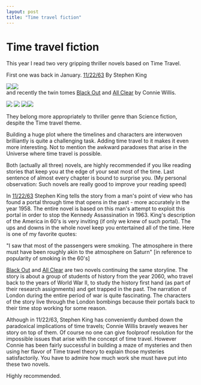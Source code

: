 ```yaml
---
layout: post
title: "Time travel fiction"
---
```

Time travel fiction
===
This year I read two very gripping thriller novels based on Time Travel.  
  
First one was back in January. [11/22/63][0] By Stephen King  

  
[![](http://ws.assoc-amazon.com/widgets/q?_encoding=UTF8&ASIN=1451627289&Format=_SL160_&ID=AsinImage&MarketPlace=US&ServiceVersion=20070822&WS=1&tag=myfreq-20)][1]![](http://www.assoc-amazon.com/e/ir?t=myfreq-20&l=as2&o=1&a=1451627289)   
and recently the twin tomes [Black Out][2] and [All Clear][3] by Connie Willis.  

  
[![](http://ws.assoc-amazon.com/widgets/q?_encoding=UTF8&ASIN=0345519833&Format=_SL160_&ID=AsinImage&MarketPlace=US&ServiceVersion=20070822&WS=1&tag=myfreq-20)][4] ![](http://www.assoc-amazon.com/e/ir?t=myfreq-20&l=as2&o=1&a=0345519833) [![](http://ws.assoc-amazon.com/widgets/q?_encoding=UTF8&ASIN=0553592882&Format=_SL160_&ID=AsinImage&MarketPlace=US&ServiceVersion=20070822&WS=1&tag=myfreq-20)][5]![](http://www.assoc-amazon.com/e/ir?t=myfreq-20&l=as2&o=1&a=0553592882)

  
They belong more appropriately to thriller genre than Science fiction, despite the Time travel theme.  
  
Building a huge plot where the timelines and characters are interwoven brilliantly is quite a challenging task. Adding time travel to it makes it even more interesting. Not to mention the awkward paradoxes that arise in the Universe where time travel is possible.  
  
Both (actually all three) novels, are highly recommended if you like reading stories that keep you at the edge of your seat most of the time. Last sentence of almost every chapter is bound to surprise you. (My personal observation: Such novels are really good to improve your reading speed)  
  
In [11/22/63][0] Stephen King tells the story from a man's point of view who has found a portal through time that opens in the past - more accurately in the year 1958\. The entire novel is based on this man's attempt to exploit this portal in order to stop the Kennedy Assassination in 1963\. King's description of the America in 60's is very inviting (if only we knew of such portal). The ups and downs in the whole novel keep you entertained all of the time. Here is one of my favorite quotes:  
  
"I saw that most of the passengers were smoking. The atmosphere in there must have been roughly akin to the atmosphere on Saturn" \[in reference to popularity of smoking in the 60's\]  
  
[Black Out][2] and [All Clear][3] are two novels continuing the same storyline. The story is about a group of students of history from the year 2060, who travel back to the years of World War II, to study the history first hand (as part of their research assignments) and get trapped in the past. The narration of London during the entire period of war is quite fascinating. The characters of the story live through the London bombings because their portals back to their time stop working for some reason.  
  
Although in 11/22/63, Stephen King has conveniently dumbed down the paradoxical implications of time travels; Connie Willis bravely weaves her story on top of them. Of course no one can give foolproof resolution for the impossible issues that arise with the concept of time travel. However Connie has been fairly successful in building a maze of mysteries and then using her flavor of Time travel theory to explain those mysteries satisfactorily. You have to admire how much work she must have put into these two novels.  
  
Highly recommended.  
  


[0]: http://www.amazon.com/gp/product/1451627297/ref=as_li_ss_tl?ie=UTF8&camp=1789&creative=390957&creativeASIN=1451627297&linkCode=as2&tag=myfreq-20
[1]: http://www.amazon.com/gp/product/1451627289/ref=as_li_ss_il?ie=UTF8&camp=1789&creative=390957&creativeASIN=1451627289&linkCode=as2&tag=myfreq-20
[2]: http://www.amazon.com/gp/product/0345519833/ref=as_li_ss_tl?ie=UTF8&camp=1789&creative=390957&creativeASIN=0345519833&linkCode=as2&tag=myfreq-20
[3]: http://www.amazon.com/gp/product/0553592882/ref=as_li_ss_tl?ie=UTF8&camp=1789&creative=390957&creativeASIN=0553592882&linkCode=as2&tag=myfreq-20
[4]: http://www.amazon.com/gp/product/0345519833/ref=as_li_ss_il?ie=UTF8&camp=1789&creative=390957&creativeASIN=0345519833&linkCode=as2&tag=myfreq-20
[5]: http://www.amazon.com/gp/product/0553592882/ref=as_li_ss_il?ie=UTF8&camp=1789&creative=390957&creativeASIN=0553592882&linkCode=as2&tag=myfreq-20
